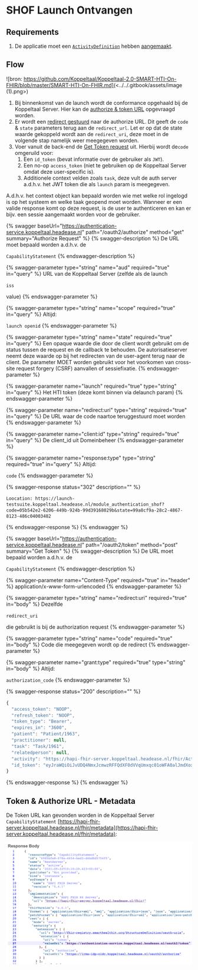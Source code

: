 # SHOF Launch Ontvangen

## Requirements

1. De applicatie moet een [`ActivityDefinition`](https://simplifier.net/koppeltaalv2.0/kt2activitydefinition) hebben [aangemaakt](../resources-managen/crud-operaties/resource-aanmaken.md).

## Flow

![bron: https://github.com/Koppeltaal/Koppeltaal-2.0-SMART-HTI-On-FHIR/blob/master/SMART-HTI-On-FHIR.md](<../../.gitbook/assets/image (1).png>)

1. Bij binnenkomst van de launch wordt de conformance opgehaald bij de Koppeltaal Server. Hier kan de [authorize & token URL](smart-hti-on-fhir-launch-ontvangen.md#token-and-authorize-url-metadata) opgevraagd worden.
2. Er wordt een [redirect gestuurd](smart-hti-on-fhir-launch-ontvangen.md#authorize-request) naar de authorize URL. Dit geeft de `code` & `state` parameters terug aan de `redirect_url`. Let er op dat de state waarde gekoppeld wordt aan de `redirect_uri`, deze moet in de volgende stap namelijk weer meegegeven worden.
3. Voer vanuit de back-end de [Get Token request](smart-hti-on-fhir-launch-ontvangen.md#get-token) uit. Hierbij wordt de`code` omgeruild voor:
   1. Een `id_token` (bevat informatie over de gebruiker als `JWT`).
   2. Een no-op `access_token` (niet te gebruiken op de Koppeltaal Server omdat deze user-specific is).
   3. Additionele context velden zoals `task`, deze vult de auth server a.d.h.v. het JWT token die als `launch` param is meegegeven.

A.d.h.v. het context object kan bepaald worden wie met welke rol ingelogd is op het systeem en welke taak geopend moet worden. Wanneer er een valide response komt op deze request, is de user te authenticeren en kan er bijv. een sessie aangemaakt worden voor de gebruiker.

{% swagger baseUrl="https://authentication-service.koppeltaal.headease.nl" path="/oauth2/authorize" method="get" summary="Authorize Request" %}
{% swagger-description %}
De URL moet bepaald worden a.d.h.v. de 

`CapabilityStatement`
{% endswagger-description %}

{% swagger-parameter type="string" name="aud" required="true" in="query" %}
URL van de Koppeltaal Server (zelfde als de launch 

`iss`

 value)
{% endswagger-parameter %}

{% swagger-parameter type="string" name="scope" required="true" in="query" %}
Altijd: 

`launch openid`
{% endswagger-parameter %}

{% swagger-parameter type="string" name="state" required="true" in="query" %}
Een opaque waarde die door de client wordt gebruikt om de status tussen de request en de callback te behouden. De autorisatieserver neemt deze waarde op bij het redirecten van de user-agent terug naar de client. De parameter MOET worden gebruikt voor het voorkomen van cross-site request forgery (CSRF) aanvallen of sessiefixatie.
{% endswagger-parameter %}

{% swagger-parameter name="launch" required="true" type="string" in="query" %}
Het HTI token (deze komt binnen via delaunch param)
{% endswagger-parameter %}

{% swagger-parameter name="redirect:uri" type="string" required="true" in="query" %}
De URL waar de code naartoe teruggestuurd moet worden
{% endswagger-parameter %}

{% swagger-parameter name="client:id" type="string" required="true" in="query" %}
De client_id uit Domeinbeheer
{% endswagger-parameter %}

{% swagger-parameter name="response:type" type="string" required="true" in="query" %}
Altijd: 

`code`
{% endswagger-parameter %}

{% swagger-response status="302" description="" %}
```
Loocation: https://launch-testsuite.koppeltaal.headease.nl/module_authentication_shof?code=05b542e2-6206-449b-924b-99d39168029b&state=99a8cf9a-28c2-4867-8123-486c04003482
```
{% endswagger-response %}
{% endswagger %}

{% swagger baseUrl="https://authentication-service.koppeltaal.headease.nl" path="/oauth2/token" method="post" summary="Get Token" %}
{% swagger-description %}
De URL moet bepaald worden a.d.h.v. de 

`CapabilityStatement`
{% endswagger-description %}

{% swagger-parameter name="Content-Type" required="true" in="header" %}
application/x-www-form-urlencoded
{% endswagger-parameter %}

{% swagger-parameter type="string" name="redirect:uri" required="true" in="body" %}
Dezelfde 

`redirect_uri`

 die gebruikt is bij de authorization request
{% endswagger-parameter %}

{% swagger-parameter type="string" name="code" required="true" in="body" %}
Code die meegegeven wordt op de redirect
{% endswagger-parameter %}

{% swagger-parameter name="grant:type" required="true" type="string" in="body" %}
Altijd: 

`authorization_code`
{% endswagger-parameter %}

{% swagger-response status="200" description="" %}
```javascript
{
  "access_token": "NOOP",
  "refresh_token": "NOOP",
  "token_type": "Bearer",
  "expires_in": "3600",
  "patient": "Patient/1963",
  "practitioner": null,
  "task": "Task/1961",
  "relatedperson": null,
  "activity": "https://hapi-fhir-server.koppeltaal.headease.nl/fhir/ActivityDefinition/1959",
  "id_token": "eyJraWQiOiJvUDQ4NmxJcmwzRFFQdXF0dVVqUmxqc01oWFA0alJmdXoxS19uX0dpQmRrIiwiYWxnIjoiUlM1MTIiLCJ0eXAiOiJKV1QifQ.eyJpc3MiOiJodHRwczovL2F1dGhlbnRpY2F0aW9uLXNlcnZpY2Uua29wcGVsdGFhbC5oZWFkZWFzZS5ubC8iLCJhdWQiOiJiMDJkNmVhNi1iMWEyLTRjZDQtODJmNS1iNjQyM2Q2NmE5ODgiLCJuYmYiOjE2MzI4MTMzNTAsImV4cCI6MTYzMjgxNjk1MCwibm9uY2UiOiJmNGMxODZlNy1jMzI2LTQxODAtYjFmMi1jYTllMWI4YTgyYWQiLCJzdWIiOiJQYXRpZW50LzE5NjMiLCJhenAiOiJiMDJkNmVhNi1iMWEyLTRjZDQtODJmNS1iNjQyM2Q2NmE5ODgifQ.UfBtTACLOhsCMr4Tlen3RUFek06WgWc-aaTPQzJzmHVGYBLY3CnJXTLI1FfCzp1ChM3vx-e2jbFCDHak6ennsuitki-1HnrZitTKpG8qKZK_f24gwVFM5LmzdUXtuTszJSeulpRG8zmNI96pqaIW4ru995LwhKLd-XSOY02BbAMo4XZ46ZW8DBXnhr32CI9TUza8NEQoxlQAF8EboUhro5vauPrjdshP3jQFUNSs5NceB4er3RnF10Zd6SiLFP-_c2ynaj_v87fJEgVGw63byYcKm6O3bTW2KsSz_YNYDYv8DWjYAp25P79e-Hlc3ERcybhLnLy0_-Rkvjk5P_240g"
}
```
{% endswagger-response %}
{% endswagger %}

## Token & Authorize URL - Metadata

De Token URL kan gevonden worden in de Koppeltaal Server `CapabilityStatement` [https://hapi-fhir-server.koppeltaal.headease.nl/fhir/metadata](https://hapi-fhir-server.koppeltaal.headease.nl/fhir/metadata):

![](../../.gitbook/assets/screenshot-2021-09-22-at-21.11.54.png)
